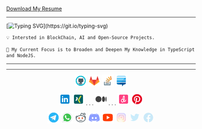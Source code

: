 [Download My Resume](https://github.com/mshamsi502/mshamsi502/blob/main/my-resume/my-resume-20221108.pdf)

---

[![Typing SVG](https://readme-typing-svg.herokuapp.com?font=Fira+Code&pause=400&color=8000FF&vCenter=true&width=435&lines=Hi+There+%F0%9F%91%8B;I'm+Mohammad%2C;A+Web+and+Application+Developer.;Nice+to+Meet+U.;Hi+There+%F0%9F%91%8B;I'm+Mohammad%2C;A+Backend+NodeJS+Developer%2C;Structure+%26+Farmeworks+Person%2C;Nice+to+Meet+U.;Hi+There+%F0%9F%91%8B;I'm+Mohammad%2C;A+Mobile+Application+Developer;A+Joyful+Flutter+Developer;A+Curious+and+Interested+Person+About+Design;Nice+to+Meet+U.;Hi+There+%F0%9F%91%8B;I'm+Mohammad%2C;A+Backend+NodeJS+Developer%2C;Nice+to+Meet+U.;Hi+There+%F0%9F%91%8B;I'm+Mohammad%2C;A+Mobile+Application+Developer;Nice+to+Meet+U.)](https://git.io/typing-svg)


    💡 Intersted in BlockChain, AI and Open-Source Projects.

    🔭 My Current Focus is to Broaden and Deepen My Knowledge in TypeScript and NodeJS.
   


---
---



<p align="center">
<a href="https://github.com/mshamsi502" target="blank"><img src="https://github.com/mshamsi502/mshamsi502/blob/main/assets/images/icons/svg/social-media/icon-github.svg" width="32" alt="Github" /></a>
<a href="https://gitlab.com/mshamsi502" target="blank"><img src="https://github.com/mshamsi502/mshamsi502/blob/main/assets/images/icons/svg/social-media/icon-gitlab.svg" width="32" alt="Gitlab" /></a> 
<a href="https://stackoverflow.com/users/3649103/mohammad-shamsi" target="blank"><img src="https://github.com/mshamsi502/mshamsi502/blob/main/assets/images/icons/svg/social-media/icon-stackoverflow.svg" width="32" alt="StackOverflow" /></a>
<a href="https://meta.stackexchange.com/users/831494/mohammad-shamsi" target="blank"><img src="https://github.com/mshamsi502/mshamsi502/blob/main/assets/images/icons/svg/social-media/icon-stackexchange.svg" width="32" alt="StackExchange" /></a>
</p>

<p align="center">
<a href="https://www.linkedin.com/in/mohammadshamsi/" target="blank"><img src="https://github.com/mshamsi502/mshamsi502/blob/main/assets/images/icons/svg/social-media/icon-linkedin.svg" width="32" alt="Linkdin" /></a> 
<a href="https://www.xing.com/profile/Mohammad_Shamsi052221/cv" target="blank"><img src="https://github.com/mshamsi502/mshamsi502/blob/main/assets/images/icons/svg/social-media/icon-xing.svg" width="32" alt="Xing" /></a>
<h>. . .</h>
<a href="https://medium.com/@mshamsi502" target="blank"><img src="https://github.com/mshamsi502/mshamsi502/blob/main/assets/images/icons/svg/social-media/icon-medium.svg" width="32" alt="Medium" /></a>
<h>. . .</h>
<a href="https://dribbble.com/blck_rnb" target="blank"><img src="https://github.com/mshamsi502/mshamsi502/blob/main/assets/images/icons/svg/social-media/icon-dribbble.svg" width="32" alt="Dribbble" /></a>
<a href="https://www.pinterest.com/mshamsi502/" target="blank"><img src="https://github.com/mshamsi502/mshamsi502/blob/main/assets/images/icons/svg/social-media/icon-pinterest.svg" width="32" alt="Pinterest" /></a>


</p>



<p align="center">
<a href="https://t.me/mohammad_shamsiii" target="blank"><img src="https://github.com/mshamsi502/mshamsi502/blob/main/assets/images/icons/svg/social-media/icon-telegram.svg" width="32" alt="Telegram" /></a>
<a href="https://wa.me/qr/V2U2MFTS75LFB1" target="blank"><img src="https://github.com/mshamsi502/mshamsi502/blob/main/assets/images/icons/svg/social-media/icon-whatsapp.svg" width="32" alt="Whatsapp" /></a>
<a href="https://www.reddit.com/u/mshamsi502" target="blank"><img src="https://github.com/mshamsi502/mshamsi502/blob/main/assets/images/icons/svg/social-media/icon-reddit.svg" width="32" alt="Reddit" /></a>
<a href="https://www.discordapp.com/users/810406670055899166" target="blank"><img src="https://github.com/mshamsi502/mshamsi502/blob/main/assets/images/icons/svg/social-media/icon-discord.svg" width="32" alt="Discord" /></a>
<a href="https://www.youtube.com/@user-st9xt1bu8n" target="blank"><img src="https://github.com/mshamsi502/mshamsi502/blob/main/assets/images/icons/svg/social-media/icon-youtube.svg" width="32" alt="Youtube" /></a>
<a href="" target="blank"><img style="opacity: 0.2;" src="https://github.com/mshamsi502/mshamsi502/blob/main/assets/images/icons/svg/social-media/icon-instagram.svg" width="32" alt="Instagram" /></a>
<a href="" target="blank"><img  style="opacity: 0.2;" src="https://github.com/mshamsi502/mshamsi502/blob/main/assets/images/icons/svg/social-media/icon-twitter.svg" width="32" alt="Twitter" /></a>
<a href="" target="blank"><img style="opacity: 0.2;" src="https://github.com/mshamsi502/mshamsi502/blob/main/assets/images/icons/svg/social-media/icon-facebook.svg" width="32" alt="Facebook" /></a>
</p>

